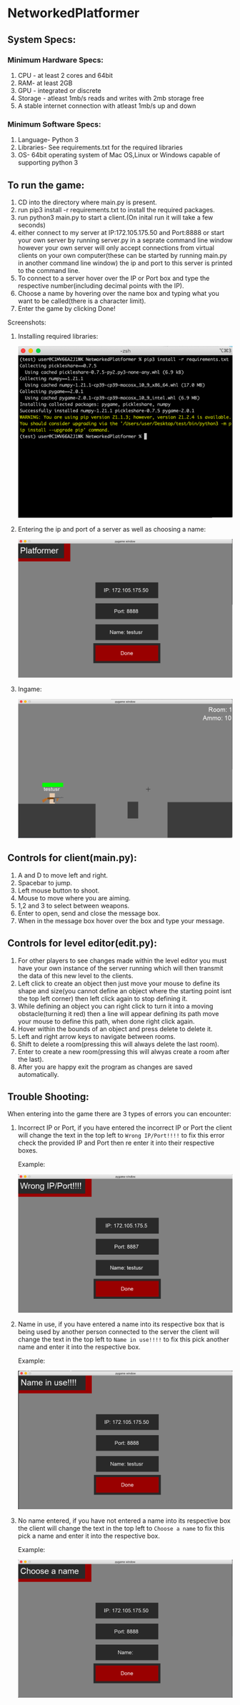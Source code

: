 # NetworkedPlatformer

## System Specs: 

### Minimum Hardware Specs:

1. CPU - at least 2 cores and 64bit 
2. RAM-  at least 2GB 
3. GPU - integrated or discrete 
4. Storage - atleast 1mb/s reads and writes with 2mb storage free  
5. A stable internet connection with atleast 1mb/s up and down

### Minimum Software Specs:

1. Language- Python 3
2. Libraries- See requirements.txt for the required libraries 
3. OS- 64bit operating system of Mac OS,Linux or Windows capable of supporting python 3



## To run the game:
1. CD into the directory where main.py is present.
2. run pip3 install -r requirements.txt to install the required packages.
3. run python3 main.py to start a client.(On inital run it will take a few seconds)
4. either connect to my server at IP:172.105.175.50 and Port:8888 or start your own server by running server.py in a seprate command line window however your own server will only accept connections from virtual clients on your own computer(these can be started by running main.py in another command line window) the ip and port to this server is printed to the command line.
5. To connect to a server hover over the IP or Port box and type the respective number(including decimal points with the IP).
6. Choose a name by hovering over the name box and typing what you want to be called(there is a character limit).
7. Enter the game by clicking Done!

Screenshots:

1. Installing required libraries:
	
	![image](images/image.png)

2. Entering the ip and port of a server as well as choosing a name:

   ![image2](images/image2.png)

3. Ingame:

   ![image3](images/image3.png)

## Controls for client(main.py):

1. A and D to move left and right.
2. Spacebar to jump.
3. Left mouse button to shoot.
4. Mouse to move where you are aiming.
5. 1,2 and 3 to select between weapons.
6. Enter to open, send and close the message box.
7. When in the message box hover over the box and type your message.

## Controls for level editor(edit.py):

1. For other players to see changes made within the level editor you must have your own instance of the server running which will then transmit the data of this new level to the clients.
2. Left click to create an object then just move your mouse to define its shape and size(you cannot define an object where the starting point isnt the top left corner) then left click again to stop defining it.
3. While defining an object you can right click to turn it into a moving obstacle(turning it red) then a line will appear defining its path move your mouse to define this path, when done right click again.
4. Hover within the bounds of an object and press delete to delete it.
5. Left and right arrow keys to navigate between rooms.
6. Shift to delete a room(pressing this will always delete the last room).
7. Enter to create a new room(pressing this will alwyas create a room after the last).
8. After you are happy exit the program as changes are saved automatically.

## Trouble Shooting:

When entering into the game there are 3 types of errors you can encounter:

1. Incorrect IP or Port, if you have entered the incorrect IP or Port the client will change the text in the top left to `Wrong IP/Port!!!!`  to fix this error check the provided IP and Port then re enter it into their respective boxes. 

   Example:

   ![image6](images/image6.png)

2. Name in use, if you have entered a name into its respective box that is being used by another person connected to the server the client will change the text in the top left to `Name in use!!!!` to fix this pick another name and enter it into the respective box.

   Example:

   ![image4](images/image4.png)

3. No name entered, if you have not entered a name into its respective box the client will change the text in the top left to `Choose a name`   to fix this pick a name and enter it into the respective box.

   Example:

   ![image5](images/image5.png)

